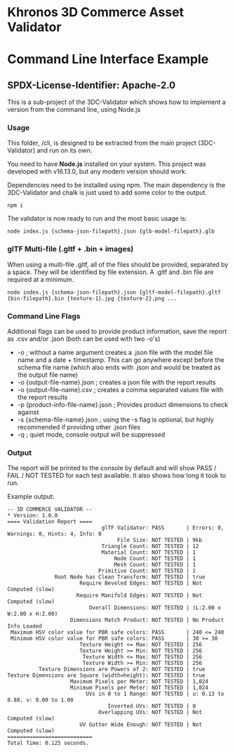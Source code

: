 # Khronos 3D Commerce Asset Validator

# Command Line Interface Example

## SPDX-License-Identifier: Apache-2.0

This is a sub-project of the 3DC-Validator which shows how to implement a version from the command line, using Node.js

### Usage

This folder, /cli, is designed to be extracted from the main project (3DC-Validator) and run on its own.

You need to have **Node.js** installed on your system. This project was developed with v16.13.0, but any modern version should work.

Dependencies need to be installed using npm. The main dependency is the 3DC-Validator and chalk is just used to add some color to the output.

```
npm i
```

The validator is now ready to run and the most basic usage is:

```
node index.js {schema-json-filepath}.json {glb-model-filepath}.glb
```

### glTF Multi-file (.gltf + .bin + images)

When using a multi-file .gltf, all of the files should be provided, separated by a space. They will be identified by file extension. A .gltf and .bin file are required at a minimum.

```
node index.js {schema-json-filepath}.json {gltf-model-filepath}.gltf {bin-filepath}.bin {texture-1}.jpg {texture-2}.png ...
```

### Command Line Flags

Additional flags can be used to provide product information, save the report as .csv and/or .json (both can be used with two -o's)

- -o ; without a name argument creates a .json file with the model file name and a date + timestamp. This can go anywhere except before the schema file name (which also ends with .json and would be treated as the output file name)
- -o {output-file-name}.json ; creates a json file with the report results
- -o {output-file-name}.csv ; creates a comma separated values file with the report results
- -p {product-info-file-name}.json ; Provides product dimensions to check against
- -s {schema-file-name}.json ; using the -s flag is optional, but highly recommended if providing other .json files
- -q ; quiet mode, console output will be suppressed

### Output

The report will be printed to the console by default and will show PASS / FAIL / NOT TESTED for each test available. It also shows how long it took to run.

Example output:

```
-- 3D COMMERCE VALIDATOR --
* Version: 1.0.0
==== Validation Report ====
                              glTF Validator: PASS       | Errors: 0, Warnings: 0, Hints: 4, Info: 0
                                   File Size: NOT TESTED | 9kb
                              Triangle Count: NOT TESTED | 12
                              Material Count: NOT TESTED | 1
                                  Node Count: NOT TESTED | 1
                                  Mesh Count: NOT TESTED | 1
                             Primitive Count: NOT TESTED | 1
               Root Node has Clean Transform: NOT TESTED | true
                       Require Beveled Edges: NOT TESTED | Not Computed (slow)
                      Require Manifold Edges: NOT TESTED | Not Computed (slow)
                          Overall Dimensions: NOT TESTED | (L:2.00 x W:2.00 x H:2.00)
                    Dimensions Match Product: NOT TESTED | No Product Info Loaded
 Maximum HSV color value for PBR safe colors: PASS       | 240 <= 240
 Minimum HSV color value for PBR safe colors: PASS       | 30 >= 30
                       Texture Height <= Max: NOT TESTED | 256
                       Texture Height >= Min: NOT TESTED | 256
                        Texture Width <= Max: NOT TESTED | 256
                        Texture Width >= Min: NOT TESTED | 256
          Texture Dimensions are Powers of 2: NOT TESTED | true
Texture Dimensions are Square (width=height): NOT TESTED | true
                    Maximum Pixels per Meter: NOT TESTED | 1,024
                    Minimum Pixels per Meter: NOT TESTED | 1,024
                         UVs in 0 to 1 Range: NOT TESTED | u: 0.13 to 0.88, v: 0.00 to 1.00
                                Inverted UVs: NOT TESTED | 0
                             Overlapping UVs: NOT TESTED | Not Computed (slow)
                       UV Gutter Wide Enough: NOT TESTED | Not Computed (slow)
===========================
Total Time: 0.125 seconds.
```
